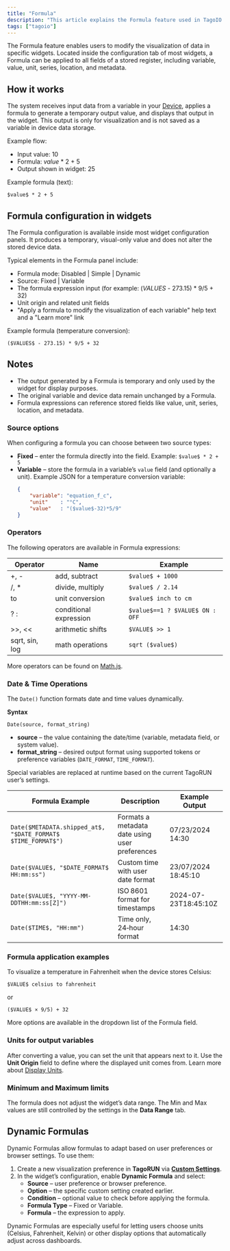 ```yaml
---
title: "Formula"
description: "This article explains the Formula feature used in TagoIO widgets to modify how input data is visualized, describing how formulas are applied, example expressions, and the widget configuration options for formulas."
tags: ["tagoio"]
---
```

The Formula feature enables users to modify the visualization of data in specific widgets. Located inside the configuration tab of most widgets, a Formula can be applied to all fields of a stored register, including variable, value, unit, series, location, and metadata.

<!-- Image placeholder removed for build -->

## How it works
The system receives input data from a variable in your [Device](/docs/tagoio/devices/), applies a formula to generate a temporary output value, and displays that output in the widget. This output is only for visualization and is not saved as a variable in device data storage.

Example flow:
- Input value: 10
- Formula: $value$ * 2 + 5
- Output shown in widget: 25

Example formula (text):
```text
$value$ * 2 + 5
```

## Formula configuration in widgets
The Formula configuration is available inside most widget configuration panels. It produces a temporary, visual-only value and does not alter the stored device data.

<!-- Image placeholder removed for build -->

Typical elements in the Formula panel include:
- Formula mode: Disabled | Simple | Dynamic
- Source: Fixed | Variable
- The formula expression input (for example: ($VALUES$ - 273.15) * 9/5 + 32)
- Unit origin and related unit fields
- "Apply a formula to modify the visualization of each variable" help text and a "Learn more" link

Example formula (temperature conversion):
```text
($VALUES$ - 273.15) * 9/5 + 32
```

## Notes
- The output generated by a Formula is temporary and only used by the widget for display purposes.
- The original variable and device data remain unchanged by a Formula.
- Formula expressions can reference stored fields like value, unit, series, location, and metadata.

### Source options
When configuring a formula you can choose between two source types:
- **Fixed** – enter the formula directly into the field.
  Example: `$value$ * 2 + 5`
- **Variable** – store the formula in a variable’s `value` field (and optionally a unit).
  Example JSON for a temperature conversion variable:
  ```json
  {
      "variable": "equation_f_c",
      "unit"    : "°C",
      "value"   : "($value$-32)*5/9"
  }
  ```

### Operators
The following operators are available in Formula expressions:

| Operator | Name | Example |
|----------|------|---------|
| +, -     | add, subtract | `$value$ + 1000` |
| /, *     | divide, multiply | `$value$ / 2.14` |
| to       | unit conversion | `$value$ inch to cm` |
| ? :      | conditional expression | `$value$==1 ? $VALUE$ ON : OFF` |
| >>, &lt;&lt;   | arithmetic shifts | `$VALUE$ >> 1` |
| sqrt, sin, log | math operations | `sqrt ($value$)` |

More operators can be found on [Math.js](https://mathjs.org/docs/expressions/syntax.html).

### Date & Time Operations
The `Date()` function formats date and time values dynamically.

**Syntax**

```text
Date(source, format_string)
```

- **source** – the value containing the date/time (variable, metadata field, or system value).
- **format_string** – desired output format using supported tokens or preference variables (`DATE_FORMAT`, `TIME_FORMAT`).

Special variables are replaced at runtime based on the current TagoRUN user’s settings.

| Formula Example | Description | Example Output |
|-----------------|-------------|----------------|
| `Date($METADATA.shipped_at$, "$DATE_FORMAT$ $TIME_FORMAT$")` | Formats a metadata date using user preferences | 07/23/2024 14:30 |
| `Date($VALUE$, "$DATE_FORMAT$ HH:mm:ss")` | Custom time with user date format | 23/07/2024 18:45:10 |
| `Date($VALUE$, "YYYY-MM-DDTHH:mm:ss[Z]")` | ISO 8601 format for timestamps | 2024-07-23T18:45:10Z |
| `Date($TIME$, "HH:mm")` | Time only, 24‑hour format | 14:30 |

### Formula application examples
To visualize a temperature in Fahrenheit when the device stores Celsius:

```text
$VALUE$ celsius to fahrenheit
```

or

```text
($VALUE$ × 9/5) + 32
```

More options are available in the dropdown list of the Formula field.

### Units for output variables
After converting a value, you can set the unit that appears next to it. Use the **Unit Origin** field to define where the displayed unit comes from. Learn more about [Display Units](/docs/tagoio/widgets/general/displaying-units.md).

### Minimum and Maximum limits
The formula does not adjust the widget’s data range. The Min and Max values are still controlled by the settings in the **Data Range** tab.

## Dynamic Formulas
Dynamic Formulas allow formulas to adapt based on user preferences or browser settings. To use them:

1. Create a new visualization preference in **TagoRUN** via **[Custom Settings](/docs/tagoio/tagorun/getting-started/custom-settings.md)**.
2. In the widget’s configuration, enable **Dynamic Formula** and select:
   - **Source** – user preference or browser preference.
   - **Option** – the specific custom setting created earlier.
   - **Condition** – optional value to check before applying the formula.
   - **Formula Type** – Fixed or Variable.
   - **Formula** – the expression to apply.

Dynamic Formulas are especially useful for letting users choose units (Celsius, Fahrenheit, Kelvin) or other display options that automatically adjust across dashboards.
